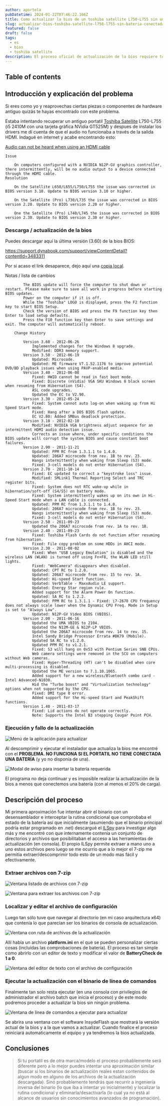 ```yaml
---
author: aportela
pubDatetime: 2024-01-22T07:46:22.166Z
title: Como actualizar la bios de un toshiba satellite L750-L755 sin una batería conectada
slug: actualizar-bios-toshiba-satellite-l750-l755-sin-bateria-conectada
featured: false
draft: false
tags:
  - es
  - bios
  - toshiba satellite
description: El proceso oficial de actualización de la bios requiere tener una batería conectada. A continuación se exponen los pasos para saltarse esta limitación.
---
```


## Table of contents

## Introducción y explicación del problema

Si eres como yo y reaprovechas ciertas piezas o componentes de hardware antiguo quizás te hayas encontrado con este problema.

Estaba intentando recuperar un antiguo portatil [Toshiba Satellite](https://www.notebookcheck.org/Toshiba-Satellite-L750-12N.59241.0.html) L750-L755 (i5 2410M con una tarjeta gráfica NVidia GT525M) y despues de instalar los drivers me dí cuenta de que el audio no funcionaba a través de la salida HDMI. Indagué en internet y acabe encontrando esto:

[Audio can not be heard when using an HDMI cable](https://support.dynabook.com/support/viewContentDetail?contentId=3337838)

```
Issue

    On computers configured with a NVIDIA N12P-GV graphics controller, there intermittently, will be no audio output to a device connected through the HDMI cable.
Resolution

    On the Satellite L650/L655/L750/L755 the issue was corrected in BIOS version 3.10. Update to BIOS version 3.10 or higher.

    On the Satellite (Pro) L730/L735 the issue was corrected in BIOS version 2.20. Update to BIOS version 2.20 or higher.

    One the Satellite (Pro) L740/L745 the issue was corrected in BIOS version 2.30. Update to BIOS version 2.30 or higher.
```

### Descarga / actualización de la bios

Puedes descargar aquí la última versión (3.60) de la bios BIOS:

https://support.dynabook.com/support/viewContentDetail?contentId=3483311

Por si acaso el link desaparece, dejo aquí una [copia local](/assets/blog/attachments/sk1wv360.exe).

Notas / lista de cambios

```
        The BIOS update will force the computer to shut down or restart. Please make sure to save all work in progress before starting BIOS updates.
        Power on the computer if it is off.
        While the "Toshiba" LOGO is displayed, press the F2 function key to start BIOS Setup.
        Check the version of BIOS and press the F9 function key then Enter to load setup defaults.
        Press the F10 function key then Enter to save settings and exit. The computer will automatically reboot.

    Change History

        Version 3.60 - 2012-06-26
            Implemented changes for the Windows 8 upgrade.
            Modified: DDR3 memory support.
        Version 3.50 - 2012-06-19
            Updated: Microcode.
            Updated: ME firmware V7.1.52.1176 to improve potential DVD/BD playback issues when using PAVP-enabled media.
        Version 3.40 - 2012-06-08
            Fixed: HWID cannot be read in fast boot mode.
            Fixed: Discrete (nVidia) VGA SKU Windows 8 black screen when resuming from Hibernation (S4).
            ASL code upgrades.
            Updated the EC to V2.90.
        Version 3.30 - 2012-05-24
            Fixed: System cannot auto log-on when waking up from Hi Speed Start mode.
            Fixed: Hang after a DOS BIOS flash update.
            EC V2.80: Added SMBus deadlock protection.
        Version 3.10 - 2012-02-10
            Modified: NVIDIA VGA brightness adjust sequence for an intermittent HDMI audio detection issue.
            Corrects an issue where, under specific conditions the BIOS update will corrupt the system BIOS and cause constant boot failures.
        Version 2.90 - 2011-11-21
            Updated: PPM RC from 1.3.1.1 to 1.4.0.
            Updated: 206A7 microcode from rev. 1B to rev. 23.
            Hangs intermittently when waking from Sleep (S3) mode.
            Fixed: 3-cell models do not enter Hibernation (S4).
        Version 2.70 - 2011-10-14
            Fixed: EC updated to correct a "keystroke loss" issue.
            Modified: SMLink1 Thermal Reporting Select and TRC register bits.
            Fixed: System does not RTC wake-up while in hibernation/soft-off (S4/S5) on battery mode.
            Fixed: System intermittently wakes up on its own in Hi-Speed Start mode when a LAN cable is connected.
            Updated: PPM RC from 1.3.1.1 to 1.4.0.
            Updated: 206A7 microcode from rev. 1B to rev. 23.
            Hangs intermittently when waking from Sleep (S3) mode.
            Fixed: 3-cell models do not enter Hibernation (S4).
        Version 2.50 - 2011-09-23
            Updated the 206A7 microcode from rev. 1A to rev. 1B.
        Version 2.40 - 2011-09-23
            Fixed: Toshiba Flash Cards do not function after resuming from hibernation.
            Fixed: File copy problem on some HDDs in AHCI mode.
        Version 2.30 - 2011-08-02
            Fixed: When "USB Legacy Emulation" is disabled and the wireless LAN (WLAN) is turned off using Fn+F8, the WLAN LED still lights.
            Fixed: "WebCamera" disappears when disabled.
            Updated: CPT RC to 1.2.0.
            Updated: 206A7 microcode from rev. 15 to rev. 1A.
            Updated: Hi-speed Start function.
            Updated: VerbTable - MaxxAudio LE support.
            Updated: Energy Star region rule.
            Added support for the Alarm Power On function.
            Updated: SA RC to 1.2.2.
            Updated: PPM RC to 1.3.1.1 - Fixed: i7-2670 CPU frequency does not always scale lower when the Dynamic CPU Freq. Mode in Setup is set to "Always Low".
            Updated: N12P-GV Video BIOS (VBIOS).
        Version 2.00 - 2011-06-16
            Updated the UMA VBIOS to 2104.
            Updated the N12M-GE & N12P-LP VBIOS.
            Updated the 206A7 microcode from rev. 14 to rev. 15.
            Intel Sandy Bridge Processor Errata #BK79 (Mobile).
            Updated SA RC to v1.2.0.
            Updated PPM RC to v1.2.1.
            Fixed: S3 will hang on 0x53 with Pentium Series SNB CPUs.
            Web camera settings were removed in the SCU on computers without Web cameras.
            Fixed: Hyper-Threading (HT) can't be disabled when core multi-processing is disabled.
            Updated the ME version to 7.1.10.1065.
            Added support for a new wireless/Bluetooth combo card - Intel Advanced-N1030.
            Hid the "Turbo boost" and "Virtualization technology" options when not supported by the CPU.
            Fixed: DMI type 0 error.
            Added support for the Hi-speed Start and PeakShift functions.
        Version 1.40 - 2011-03-17
            Fixed: Lid actions do not operate correctly.
            Note: Supports the Intel B3 stepping Cougar Point PCH.

```

### Ejecución y fallo de la actualización

![Menú de la aplicación para actualizar](@assets/images/blog/8/8fcf64c7-931e-4253-b516-820b64c02e3f.png)

Al descomprimir y ejecutar el instalador que actualiza la bios me encontré con el **PROBLEMA. NO FUNCIONA SI EL PORTATIL NO TIENE CONECTADA UNA BATERÍA** (y yo no disponía de una).

![Modal de aviso para insertar la batería requerida](@assets/images/blog/7/7a299aa8-73fc-43d0-9cac-758bc33d472e.png)

El programa no deja continuar y es imposible realizar la actualización de la bios a menos que conectemos una batería (con al menos el 20% de carga).

## Descripción del proceso

Mi primera aproximación fue intentar abrir el binario con un desensamblador e interceptar la rutina condicional que comprobaba el estado de la batería así que inicialmente (asumiendo que el binario principal podría estar programado en .net) descargué el [ILSpy](https://github.com/icsharpcode/ILSpy) para investigar algo más y me encontré con que internamente contenía un conjunto de directorios y archivos que posibilitaban el acceso a las herramientas de actualización (en consola). El propio ILSpy permite extraer a mano uno a uno estos archivos pero luego se me ocurrio que a lo mejor el 7-zip me permitia extraer/descomprimir todo esto de un modo mas fácil y efectivamente.

### Extraer archivos con 7-zip

![Ventana listado de archivos con 7-zip](@assets/images/blog/b/babe4732-8952-4ba5-9104-eb19a26f6dc7.png)

![Ventana para extraer los archivos con 7-zip](@assets/images/blog/1/1927f6a8-8a1e-4375-a98f-6151efbef961.png)

### Localizar y editar el archivo de configuración

Luego tan sólo tuve que navegar al directorio (en mi caso arquitectura x64) que contenía lo que parecían ser los binarios de consola de actualización.

![Ventana con ruta de archivos de la actualización](@assets/images/blog/a/a8800874-1772-4086-b3e7-dee81869f444.png)

Allí había un archivo **platform.ini** en el que se pueden personalizar ciertas cosas (incluidas las comprobaciones de batería). El proceso es tan simple como abrirlo con un editor de texto y modificar el valor de **BatteryCheck de 1 a 0**.

![Ventana del editor de texto con el archivo de configuración](@assets/images/blog/3/35689a88-3eb6-4d81-b925-1465c26d12fc.png)

### Ejecutar la actualización con el binario de línea de comandos

Finalmente tan solo resta ejecutar (en una consola con privilegios de administrador el archivo batch que inicia el proceso) y de este modo podremos proceder a actualizar la bios sin ningún problema.

![Ventana de línea de comandos a ejecutar para actualizar](@assets/images/blog/a/a99a438d-eb96-44c8-93dc-b2277a2afde5.png)

Se abrira una ventana con el software InsydeFlash que mostrará la versión actual de la bios y a la que vamos a actualizar. Cuando finalice el proceso reiniciará automaticamente el equipo y ya tendremos la bios actualizada.

## Conclusiones

> Si tu portatil es de otra marca/modelo el proceso probablemente será diferente pero a lo mejor puedes intentar una aproximación similar (buscar si los binarios de actualización reales estan contenidos de algun modo en alguno de los archivos de la actualización descargada). Sinó probablemente tendrás que recurrir a ingeniería inversa del binario (lo que iba a intentar yo inicialmente) y localizar la rutina condicional y eliminarla/desactivarla (lo cual ya no está al alcance de usuarios sin conocimientos avanzados de programación).
